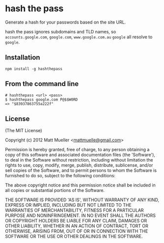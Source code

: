 # hash the pass

  Generate a hash for your passwords based on the site URL. 

  hash the pass ignores subdomains and TLD names, so `accounts.google.com`, `google.com`, `www.google.com.au` `google` all resolve to `google`.

## Installation

    npm install -g hashthepass

## From the command line

    # hashthepass <url> <pass>
    $ hashthepass google.com P@$$W0RD
    => "$83937863755a222f"

## License 

(The MIT License)

Copyright (c) 2012 Matt Mueller &lt;mattmuelle@gmail.com&gt;

Permission is hereby granted, free of charge, to any person obtaining
a copy of this software and associated documentation files (the
'Software'), to deal in the Software without restriction, including
without limitation the rights to use, copy, modify, merge, publish,
distribute, sublicense, and/or sell copies of the Software, and to
permit persons to whom the Software is furnished to do so, subject to
the following conditions:

The above copyright notice and this permission notice shall be
included in all copies or substantial portions of the Software.

THE SOFTWARE IS PROVIDED 'AS IS', WITHOUT WARRANTY OF ANY KIND,
EXPRESS OR IMPLIED, INCLUDING BUT NOT LIMITED TO THE WARRANTIES OF
MERCHANTABILITY, FITNESS FOR A PARTICULAR PURPOSE AND NONINFRINGEMENT.
IN NO EVENT SHALL THE AUTHORS OR COPYRIGHT HOLDERS BE LIABLE FOR ANY
CLAIM, DAMAGES OR OTHER LIABILITY, WHETHER IN AN ACTION OF CONTRACT,
TORT OR OTHERWISE, ARISING FROM, OUT OF OR IN CONNECTION WITH THE
SOFTWARE OR THE USE OR OTHER DEALINGS IN THE SOFTWARE.
